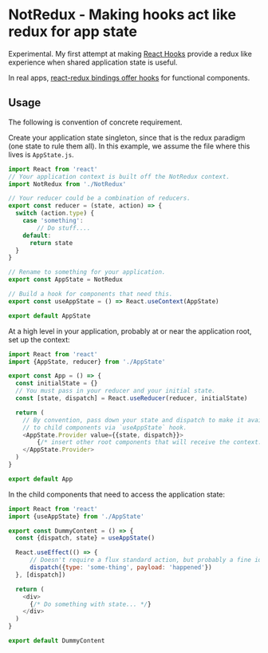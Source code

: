 # NotRedux - Making hooks act like redux for app state

Experimental. My first attempt at making [React Hooks](https://reactjs.org/docs/hooks-overview.html) provide a redux like experience when shared application state is useful.

In real apps, [react-redux bindings offer hooks](https://react-redux.js.org/next/api/hooks) for functional components.

## Usage

The following is convention of concrete requirement.

Create your application state singleton, since that is the redux paradigm (one state to rule them all). In this example, we assume the file where this lives is `AppState.js`.

```js
import React from 'react'
// Your application context is built off the NotRedux context.
import NotRedux from './NotRedux'

// Your reducer could be a combination of reducers.
export const reducer = (state, action) => {
  switch (action.type) {
    case 'something':
        // Do stuff....
    default:
      return state
  }
}

// Rename to something for your application.
export const AppState = NotRedux

// Build a hook for components that need this.
export const useAppState = () => React.useContext(AppState)

export default AppState
```

At a high level in your application, probably at or near the application root, set up the context:

```js
import React from 'react'
import {AppState, reducer} from './AppState'

export const App = () => {
  const initialState = {}
  // You must pass in your reducer and your initial state.
  const [state, dispatch] = React.useReducer(reducer, initialState)

  return (
    // By convention, pass down your state and dispatch to make it available
    // to child components via `useAppState` hook.
    <AppState.Provider value={{state, dispatch}}>
        {/* insert other root components that will receive the context. */}
    </AppState.Provider>
  )
}

export default App
```

In the child components that need to access the application state:

```js
import React from 'react'
import {useAppState} from './AppState'

export const DummyContent = () => {
  const {dispatch, state} = useAppState()

  React.useEffect(() => {
      // Doesn't require a flux standard action, but probably a fine idea.
      dispatch({type: 'some-thing', payload: 'happened'})
  }, [dispatch])

  return (
    <div>
      {/* Do something with state... */}
    </div>
  )
}

export default DummyContent
```
